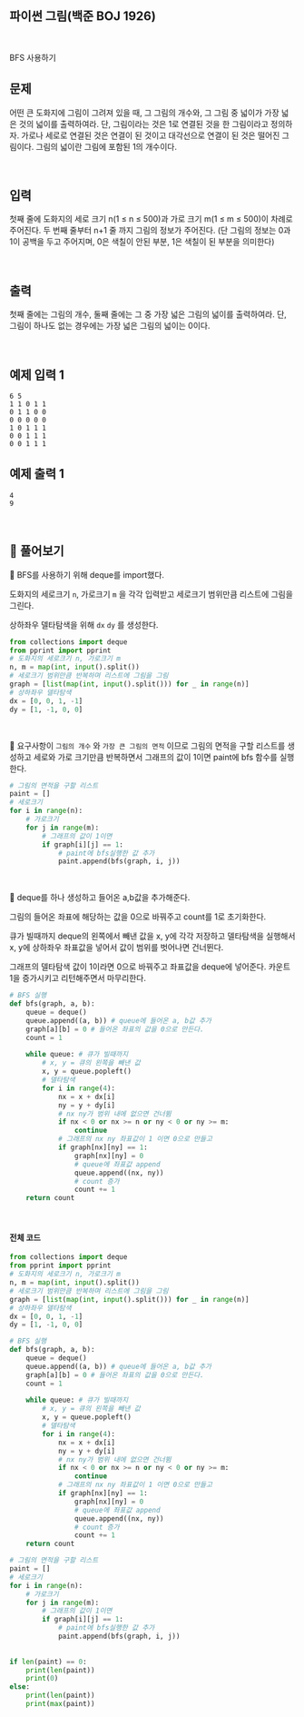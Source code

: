 ## 파이썬 그림(백준 BOJ 1926)

<br>

BFS 사용하기

## 문제

어떤 큰 도화지에 그림이 그려져 있을 때, 그 그림의 개수와, 그 그림 중 넓이가 가장 넓은 것의 넓이를 출력하여라. 단, 그림이라는 것은 1로 연결된 것을 한 그림이라고 정의하자. 가로나 세로로 연결된 것은 연결이 된 것이고 대각선으로 연결이 된 것은 떨어진 그림이다. 그림의 넓이란 그림에 포함된 1의 개수이다.

<br>

## 입력

첫째 줄에 도화지의 세로 크기 n(1 ≤ n ≤ 500)과 가로 크기 m(1 ≤ m ≤ 500)이 차례로 주어진다. 두 번째 줄부터 n+1 줄 까지 그림의 정보가 주어진다. (단 그림의 정보는 0과 1이 공백을 두고 주어지며, 0은 색칠이 안된 부분, 1은 색칠이 된 부분을 의미한다)

<br>

## 출력

첫째 줄에는 그림의 개수, 둘째 줄에는 그 중 가장 넓은 그림의 넓이를 출력하여라. 단, 그림이 하나도 없는 경우에는 가장 넓은 그림의 넓이는 0이다.

<br>

## 예제 입력 1 

```
6 5
1 1 0 1 1
0 1 1 0 0
0 0 0 0 0
1 0 1 1 1
0 0 1 1 1
0 0 1 1 1
```

## 예제 출력 1

```
4
9
```

<br>

## 📝 풀어보기 

📌 BFS를 사용하기 위해 deque를 import했다.

도화지의 세로크기 `n`, 가로크기 `m` 을 각각 입력받고 세로크기 범위만큼 리스트에 그림을 그린다.

상하좌우 델타탐색을 위해 `dx` `dy` 를 생성한다.

``` python
from collections import deque
from pprint import pprint
# 도화지의 세로크기 n, 가로크기 m 
n, m = map(int, input().split())
# 세로크기 범위만큼 반복하며 리스트에 그림을 그림
graph = [list(map(int, input().split())) for _ in range(n)]
# 상하좌우 델타탐색
dx = [0, 0, 1, -1]
dy = [1, -1, 0, 0]
```

<br>

📌 요구사항이 `그림의 개수` 와 `가장 큰 그림의 면적` 이므로 그림의 면적을 구할 리스트를 생성하고 세로와 가로 크기만큼 반복하면서 그래프의 값이 1이면 paint에 bfs 함수를 실행한다.

``` python
# 그림의 면적을 구할 리스트 
paint = []
# 세로크기
for i in range(n):
    # 가로크기
    for j in range(m):
        # 그래프의 값이 1이면 
        if graph[i][j] == 1:
            # paint에 bfs실행한 값 추가 
            paint.append(bfs(graph, i, j))
```

<br>

📌 deque를 하나 생성하고 들어온 a,b값을 추가해준다.

그림의 들어온 좌표에 해당하는 값을 0으로 바꿔주고 count를 1로 초기화한다.

큐가 빌때까지 deque의 왼쪽에서 빼낸 값을 x, y에 각각 저장하고 델타탐색을 실행해서 x, y에 상하좌우 좌표값을 넣어서 값이 범위를 벗어나면 건너뛴다.

그래프의 델타탐색 값이 1이라면 0으로 바꿔주고 좌표값을 deque에 넣어준다. 카운트 1을 증가시키고 리턴해주면서 마무리한다.

``` python
# BFS 실행 
def bfs(graph, a, b):
    queue = deque()
    queue.append((a, b)) # queue에 들어온 a, b값 추가 
    graph[a][b] = 0 # 들어온 좌표의 값을 0으로 만든다. 
    count = 1
    
    while queue: # 큐가 빌때까지 
        # x, y = 큐의 왼쪽을 빼낸 값
        x, y = queue.popleft() 
        # 델타탐색
        for i in range(4):
            nx = x + dx[i]
            ny = y + dy[i]
            # nx ny가 범위 내에 없으면 건너뜀
            if nx < 0 or nx >= n or ny < 0 or ny >= m:
                continue
            # 그래프의 nx ny 좌표값이 1 이면 0으로 만들고  
            if graph[nx][ny] == 1:
                graph[nx][ny] = 0
                # queue에 좌표값 append 
                queue.append((nx, ny))
                # count 증가
                count += 1
    return count
```

<br>

#### 전체 코드

``` python
from collections import deque
from pprint import pprint
# 도화지의 세로크기 n, 가로크기 m 
n, m = map(int, input().split())
# 세로크기 범위만큼 반복하며 리스트에 그림을 그림
graph = [list(map(int, input().split())) for _ in range(n)]
# 상하좌우 델타탐색
dx = [0, 0, 1, -1]
dy = [1, -1, 0, 0]

# BFS 실행 
def bfs(graph, a, b):
    queue = deque()
    queue.append((a, b)) # queue에 들어온 a, b값 추가 
    graph[a][b] = 0 # 들어온 좌표의 값을 0으로 만든다. 
    count = 1
    
    while queue: # 큐가 빌때까지 
        # x, y = 큐의 왼쪽을 빼낸 값
        x, y = queue.popleft() 
        # 델타탐색
        for i in range(4):
            nx = x + dx[i]
            ny = y + dy[i]
            # nx ny가 범위 내에 없으면 건너뜀
            if nx < 0 or nx >= n or ny < 0 or ny >= m:
                continue
            # 그래프의 nx ny 좌표값이 1 이면 0으로 만들고  
            if graph[nx][ny] == 1:
                graph[nx][ny] = 0
                # queue에 좌표값 append 
                queue.append((nx, ny))
                # count 증가
                count += 1
    return count

# 그림의 면적을 구할 리스트 
paint = []
# 세로크기
for i in range(n):
    # 가로크기
    for j in range(m):
        # 그래프의 값이 1이면 
        if graph[i][j] == 1:
            # paint에 bfs실행한 값 추가 
            paint.append(bfs(graph, i, j))
 
 
if len(paint) == 0:
    print(len(paint))
    print(0)
else:
    print(len(paint))
    print(max(paint))
```

